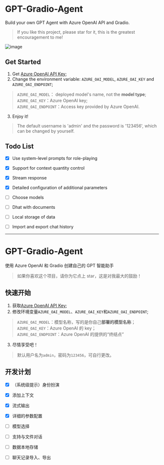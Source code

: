 # GPT-Gradio-Agent
Build your own GPT Agent with  Azure OpenAI API and Gradio. 

> If you like this project, please star for it, this is the greatest encouragement to me!

![image](https://github.com/Wannabeasmartguy/GPT-Gradio-Agent/assets/107250451/8f7fb633-8a02-455c-be92-d303e68320e2)


## Get Started
1. Get [Azure OpenAI API Key](https://portal.azure.com/#home);
2. Change the environment variable: `AZURE_OAI_MODEL`, `AZURE_OAI_KEY` and `AZURE_OAI_ENDPOINT`;  
  > `AZURE_OAI_MODEL`： deployed model's name, not the **model type**;  
  > `AZURE_OAI_KEY`：Azure OpenAI key;  
  > `AZURE_OAI_ENDPOINT`：Access key provided by Azure OpenAI. 
3. Enjoy it!
> The default username is 'admin' and the password is '123456', which can be changed by yourself.

## Todo List

- [x] Use system-level prompts for role-playing

- [x] Support for context quantity control

- [x] Stream response

- [x] Detailed configuration of additional parameters

- [ ] Choose models

- [ ] Dhat with documents

- [ ] Local storage of data

- [ ] Import and export chat history

---

# GPT-Gradio-Agent
使用 Azure OpenAI 和 Gradio 创建自己的 GPT 智能助手
> 如果你喜欢这个项目，请你为它点上 star，这是对我最大的鼓励！

## 快速开始
1. 获取[Azure OpenAI API Key](https://portal.azure.com/#home);
2. 修改环境变量`AZURE_OAI_MODEL`、`AZURE_OAI_KEY`和`AZURE_OAI_ENDPOINT`;
  > `AZURE_OAI_MODEL`：模型名称，写的是你自己**部署的模型名称**；  
  > `AZURE_OAI_KEY`：Azure OpenAI 的 key；  
  > `AZURE_OAI_ENDPOINT`：Azure OpenAI 的提供的“终结点”  
3. 尽情享受吧！
> 默认用户名为`admin`，密码为`123456`，可自行更改。

## 开发计划

- [x] （系统级提示）身份扮演

- [x] 添加上下文

- [x] 流式输出

- [x] 详细的参数配置

- [ ] 模型选择

- [ ] 支持与文件对话

- [ ] 数据本地存储

- [ ] 聊天记录导入、导出

